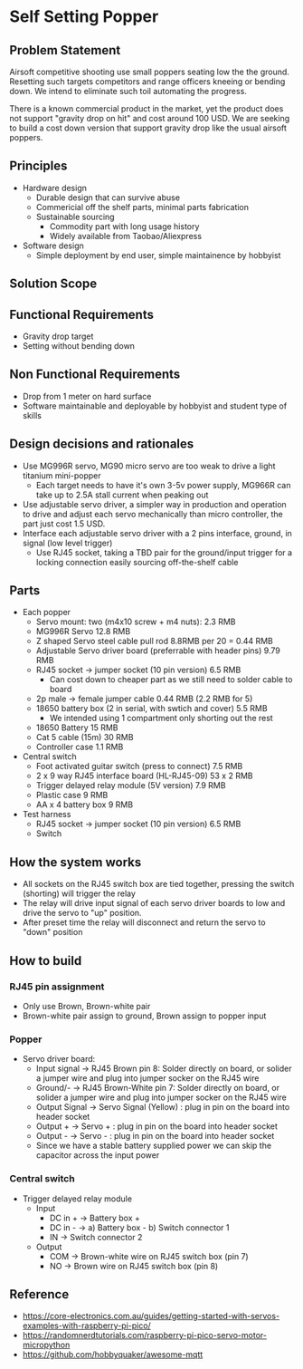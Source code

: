 # Self Setting Popper

## Problem Statement
Airsoft competitive shooting use small poppers seating low the the ground. 
Resetting such targets competitors and range officers kneeing or bending down.
We intend to eliminate such toil automating the progress. 

There is a known commercial product in the market, yet the product does not support 
"gravity drop on hit" and cost around 100 USD. We are seeking to build a cost
down version that support gravity drop like the usual airsoft poppers.

## Principles

* Hardware design
  * Durable design that can survive abuse
  * Commericial off the shelf parts, minimal parts fabrication
  * Sustainable sourcing
    * Commodity part with long usage history
    * Widely available from Taobao/Aliexpress
* Software design
  * Simple deployment by end user, simple maintainence by hobbyist

## Solution Scope

## Functional Requirements
* Gravity drop target
* Setting without bending down

## Non Functional Requirements
* Drop from 1 meter on hard surface
* Software maintainable and deployable by hobbyist and student type of skills

## Design decisions and rationales
* Use MG996R servo, MG90 micro servo are too weak to drive a light titanium mini-popper
  * Each target needs to have it's own 3-5v power supply, MG966R can take up to 2.5A stall current when peaking out
* Use adjustable servo driver, a simpler way in production and operation to drive and adjust each servo mechanically than micro controller, the part just cost 1.5 USD.
* Interface each adjustable servo driver with a 2 pins interface, ground, in signal (low level trigger)
  * Use RJ45 socket, taking a TBD pair for the ground/input trigger for a locking connection easily sourcing off-the-shelf cable


## Parts
* Each popper
  * Servo mount: two (m4x10 screw + m4 nuts): 2.3 RMB
  * MG996R Servo 12.8 RMB
  * Z shaped Servo steel cable pull rod 8.8RMB per 20 = 0.44 RMB
  * Adjustable Servo driver board (preferrable with header pins) 9.79 RMB 
  * RJ45 socket -> jumper socket (10 pin version) 6.5 RMB
    * Can cost down to cheaper part as we still need to solder cable to board
  * 2p male -> female jumper cable 0.44 RMB (2.2 RMB for 5)
  * 18650 battery box (2 in serial, with swtich and cover) 5.5 RMB
    * We intended using 1 compartment only shorting out the rest
  * 18650 Battery 15 RMB
  * Cat 5 cable (15m) 30 RMB
  * Controller case 1.1 RMB
* Central switch
  * Foot activated guitar switch (press to connect) 7.5 RMB
  * 2 x 9 way RJ45 interface board (HL-RJ45-09) 53 x 2 RMB
  * Trigger delayed relay module (5V version) 7.9 RMB
  * Plastic case 9 RMB
  * AA x 4 battery box 9 RMB
* Test harness
  * RJ45 socket -> jumper socket (10 pin version) 6.5 RMB
  * Switch

## How the system works
  * All sockets on the RJ45 switch box are tied together, pressing the switch (shorting) will trigger the relay
  * The relay will drive input signal of each servo driver boards to low and drive the servo to "up" position. 
  * After preset time the relay will disconnect and return the servo to "down" position

## How to build 

### RJ45 pin assignment
  * Only use Brown, Brown-white pair
  * Brown-white pair assign to ground, Brown assign to popper input

### Popper
  * Servo driver board:
    * Input signal -> RJ45 Brown pin 8: Solder directly on board, or solider a jumper wire and plug into jumper socker on the RJ45 wire
    * Ground/- -> RJ45 Brown-White pin 7: Solder directly on board, or solider a jumper wire and plug into jumper socker on the RJ45 wire
    * Output Signal -> Servo Signal (Yellow) : plug in pin on the board into header socket
    * Output + -> Servo + : plug in pin on the board into header socket
    * Output - -> Servo - : plug in pin on the board into header socket
    * Since we have a stable battery supplied power we can skip the capacitor across the input power

### Central switch
  * Trigger delayed relay module
    * Input
      * DC in + -> Battery box +
      * DC in - -> a) Battery box - b) Switch connector 1
      * IN -> Switch connector 2
    * Output
      * COM -> Brown-white wire on RJ45 switch box (pin 7)
      * NO -> Brown wire on RJ45 switch box (pin 8)

## Reference
* https://core-electronics.com.au/guides/getting-started-with-servos-examples-with-raspberry-pi-pico/
* https://randomnerdtutorials.com/raspberry-pi-pico-servo-motor-micropython
* https://github.com/hobbyquaker/awesome-mqtt 

